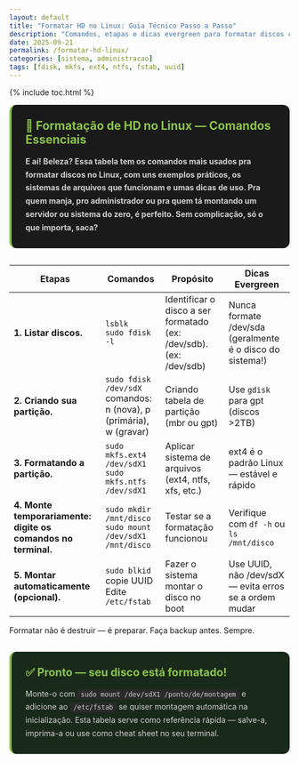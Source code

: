 ```yaml
---
layout: default
title: "Formatar HD no Linux: Guia Técnico Passo a Passo"
description: "Comandos, etapas e dicas evergreen para formatar discos com segurança. Use ext4, ntfs, UUID e evite erros."
date: 2025-09-21
permalink: /formatar-hd-linux/
categories: [sistema, administracao]
tags: [fdisk, mkfs, ext4, ntfs, fstab, uuid]
---
```




{% include toc.html %}


<section>
 <div class="intro-section" style="background: #1a1a1a; padding: 25px; border-radius: 12px; border-left: 4px solid #8bc34a; margin-bottom: 30px;">
    <h2 style="color: #8bc34a; margin: 0 0 15px 0; font-size: 1.5em;">🐧 Formatação de HD no Linux — Comandos Essenciais</h2>
    <p style="color: #d0d0d0; line-height: 1.7; margin: 0;">
      <strong>  E aí! Beleza? Essa tabela tem os comandos mais usados pra formatar discos no Linux, com uns exemplos práticos, os sistemas de arquivos que funcionam e umas dicas de uso. Pra quem manja, pro administrador ou pra quem tá montando um servidor ou sistema do zero, é perfeito. Sem complicação, só o que importa, saca?</strong>
    </p>
</div>

  <table class="evergreen-table">
    <thead>
      <tr>
        <th>Etapas</th>
        <th>Comandos</th>
        <th>Propósito</th>
        <th>Dicas Evergreen</th>
      </tr>
    </thead>
    <tbody>
      <tr>
        <td data-label="Etapas"><strong>1. Listar discos.</strong></td>
        <td data-label="Comandos"><code>lsblk</code><br><code>sudo fdisk -l</code></td>
        <td data-label="Propósito">Identificar o disco a ser formatado (ex: /dev/sdb). (ex: /dev/sdb)</td>
        <td data-label="Dicas Evergreen">Nunca formate /dev/sda (geralmente é o disco do sistema!)</td>
      </tr>
      <tr>
        <td data-label="Etapas"><strong>2. Criando sua partição.</strong></td>
        <td data-label="Comandos"><code>sudo fdisk /dev/sdX</code><br>comandos: n (nova), p (primária), w (gravar)</td>
        <td data-label="Propósito">Criando tabela de partição (mbr ou gpt)</td>
        <td data-label="Dicas Evergreen"> Use <code>gdisk</code> para gpt (discos >2TB)</td>
      </tr>
      <tr>
        <td data-label="Etapas"><strong>3. Formatando a partição.</strong></td>
        <td data-label="Comandos"><code>sudo mkfs.ext4 /dev/sdX1</code><br><code>sudo mkfs.ntfs /dev/sdX1</code></td>
        <td data-label="Propósito">Aplicar sistema de arquivos (ext4, ntfs, xfs, etc.)</td>
        <td data-label="Dicas Evergreen"> ext4 é o padrão Linux — estável e rápido</td>
      </tr>
      <tr>
        <td data-label="Etapas"><strong>4. Monte temporariamente: digite os comandos no terminal.</strong></td>
        <td data-label="Comandos"><code>sudo mkdir /mnt/disco</code><br><code>sudo mount /dev/sdX1 /mnt/disco</code></td>
        <td data-label="Propósito">Testar se a formatação funcionou</td>
        <td data-label="Dicas Evergreen"> Verifique com <code>df -h</code> ou <code>ls /mnt/disco</code></td>
      </tr>
      <tr>
        <td data-label="Etapas"><strong>5. Montar automaticamente (opcional).</strong></td>
        <td data-label="Comandos"><code>sudo blkid</code> copie UUID<br>Edite <code>/etc/fstab</code></td>
        <td data-label="Propósito">Fazer o sistema montar o disco no boot</td>
        <td data-label="Dicas Evergreen">Use UUID, não /dev/sdX — evita erros se a ordem mudar</td>
      </tr>
    </tbody>
  </table>

  <p class="frase-reforco"> Formatar não é destruir — é preparar. Faça backup antes. Sempre.</p>


<div class="conclusion-section" style="background: #1a2a1a; padding: 25px; border-radius: 12px; border-left: 4px solid #8bc34a; margin-top: 30px;">
    <h3 style="color: #8bc34a; margin: 0 0 15px 0; font-size: 1.4em;">✅ Pronto — seu disco está formatado!</h3>
    <p style="color: #d0d0d0; line-height: 1.7; margin: 0;">
        Monte-o com <code style="background: #2a2a2a; padding: 2px 6px; border-radius: 4px;">sudo mount /dev/sdX1 /ponto/de/montagem</code> e adicione ao <code style="background: #2a2a2a; padding: 2px 6px; border-radius: 4px;">/etc/fstab</code> se quiser montagem automática na inicialização. Esta tabela serve como referência rápida — salve-a, imprima-a ou use como cheat sheet no seu terminal.
    </p>
</div>


  
</section>

    
